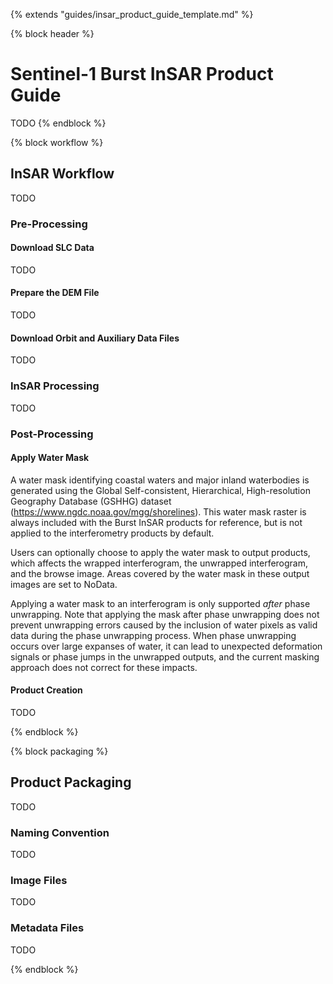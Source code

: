 {% extends "guides/insar_product_guide_template.md" %}

{% block header %}
# Sentinel-1 Burst InSAR Product Guide

TODO
{% endblock %}

{% block workflow %}
## InSAR Workflow
TODO

### Pre-Processing

#### Download SLC Data
TODO

#### Prepare the DEM File
TODO

#### Download Orbit and Auxiliary Data Files
TODO

### InSAR Processing
TODO

### Post-Processing

#### Apply Water Mask
A water mask identifying coastal waters and major inland waterbodies is generated using the Global Self-consistent,
Hierarchical, High-resolution Geography Database (GSHHG) dataset (https://www.ngdc.noaa.gov/mgg/shorelines). This water mask raster is always included with the Burst InSAR products for reference, but is not applied to the interferometry products by default.

Users can optionally choose to apply the water mask to output products, which affects the wrapped interferogram,
the unwrapped interferogram, and the browse image. Areas covered by the water mask in these output images are set to
NoData.

Applying a water mask to an interferogram is only supported *after* phase unwrapping. Note that
applying the mask after phase unwrapping does not prevent unwrapping errors caused by the inclusion of water pixels
as valid data during the phase unwrapping process. When phase unwrapping occurs over large expanses of water, it can
lead to unexpected deformation signals or phase jumps in the unwrapped outputs, and the current masking approach
does not correct for these impacts.

#### Product Creation
TODO

{% endblock %}

{% block packaging %}
## Product Packaging
TODO

### Naming Convention
TODO

### Image Files
TODO

### Metadata Files
TODO

{% endblock %}
